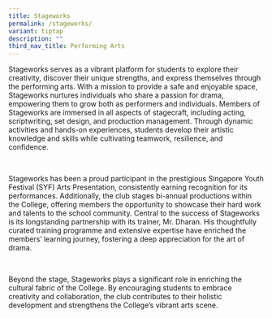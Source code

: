 ```yaml
---
title: Stageworks
permalink: /stageworks/
variant: tiptap
description: ""
third_nav_title: Performing Arts
---
```

<p>Stageworks serves as a vibrant platform for students to explore their
creativity, discover their unique strengths, and express themselves through
the performing arts. With a mission to provide a safe and enjoyable space,
Stageworks nurtures individuals who share a passion for drama, empowering
them to grow both as performers and individuals. Members of Stageworks
are immersed in all aspects of stagecraft, including acting, scriptwriting,
set design, and production management. Through dynamic activities and hands-on
experiences, students develop their artistic knowledge and skills while
cultivating teamwork, resilience, and confidence.</p>
<p>&nbsp;</p>
<p>Stageworks has been a proud participant in the prestigious Singapore Youth
Festival (SYF) Arts Presentation, consistently earning recognition for
its performances. Additionally, the club stages bi-annual productions within
the College, offering members the opportunity to showcase their hard work
and talents to the school community. Central to the success of Stageworks
is its longstanding partnership with its trainer, Mr. Dharan. His thoughtfully
curated training programme and extensive expertise have enriched the members’
learning journey, fostering a deep appreciation for the art of drama.</p>
<p>&nbsp;</p>
<p>Beyond the stage, Stageworks plays a significant role in enriching the
cultural fabric of the College. By encouraging students to embrace creativity
and collaboration, the club contributes to their holistic development and
strengthens the College’s vibrant arts scene.&nbsp;</p>
<p>
<br>
</p>